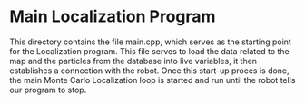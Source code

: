 Main Localization Program
=====

This directory contains the file main.cpp, which serves as the starting point for the Localization program. This file serves to load the data related to the map and the particles from the database into live variables, it then establishes a connection with the robot. Once this start-up proces is done, the main Monte Carlo Localization loop is started and run until the robot tells our program to stop. 